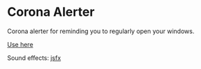 
# Corona Alerter

Corona alerter for reminding you to regularly open your windows.

[Use here](https://xjcl.github.io/corona-alerter/)

Sound effects: [jsfx](https://github.com/loov/jsfx)

